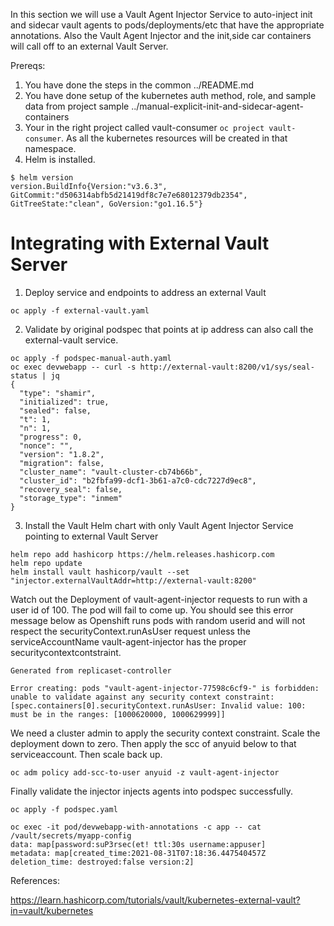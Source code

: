 In this section we will use a Vault Agent Injector Service to auto-inject init and sidecar vault agents
to pods/deployments/etc that have the appropriate annotations. Also the Vault Agent Injector and the init,side car containers will 
call off to an external Vault Server.

Prereqs:
1. You have done the steps in the common ../README.md
2. You have done setup of the kubernetes auth method, role, and sample data from project sample ../manual-explicit-init-and-sidecar-agent-containers
3. Your in the right project called vault-consumer `oc project vault-consumer`. As all the kubernetes resources will be created in that namespace.
4. Helm is installed.
```
$ helm version
version.BuildInfo{Version:"v3.6.3", GitCommit:"d506314abfb5d21419df8c7e7e68012379db2354", GitTreeState:"clean", GoVersion:"go1.16.5"}
```

# Integrating with External Vault Server

1. Deploy service and endpoints to address an external Vault
```
oc apply -f external-vault.yaml
```

2. Validate by original podspec that points at ip address can also call the external-vault service.
```
oc apply -f podspec-manual-auth.yaml
oc exec devwebapp -- curl -s http://external-vault:8200/v1/sys/seal-status | jq
{
  "type": "shamir",
  "initialized": true,
  "sealed": false,
  "t": 1,
  "n": 1,
  "progress": 0,
  "nonce": "",
  "version": "1.8.2",
  "migration": false,
  "cluster_name": "vault-cluster-cb74b66b",
  "cluster_id": "b2fbfa99-dcf1-3b61-a7c0-cdc7227d9ec8",
  "recovery_seal": false,
  "storage_type": "inmem"
}
```


3. Install the Vault Helm chart with only Vault Agent Injector Service pointing to external Vault Server

```
helm repo add hashicorp https://helm.releases.hashicorp.com
helm repo update
helm install vault hashicorp/vault --set "injector.externalVaultAddr=http://external-vault:8200"
```

Watch out the Deployment of vault-agent-injector requests to run with a user id of 100. The pod will fail to come up.
You should see this error message below as Openshift runs pods with random userid and will not respect the securityContext.runAsUser
request unless the serviceAccountName vault-agent-injector has the proper securitycontextcontstraint. 
```
Generated from replicaset-controller 

Error creating: pods "vault-agent-injector-77598c6cf9-" is forbidden: unable to validate against any security context constraint: [spec.containers[0].securityContext.runAsUser: Invalid value: 100: must be in the ranges: [1000620000, 1000629999]]
```


We need a cluster admin to apply the security context constraint. Scale the deployment down to zero. Then apply the scc of anyuid below to that serviceaccount. Then scale back up.
```
oc adm policy add-scc-to-user anyuid -z vault-agent-injector
```

Finally validate the injector injects agents into podspec successfully. 
```
oc apply -f podspec.yaml

oc exec -it pod/devwebapp-with-annotations -c app -- cat /vault/secrets/myapp-config
data: map[password:suP3rsec(et! ttl:30s username:appuser]
metadata: map[created_time:2021-08-31T07:18:36.447540457Z deletion_time: destroyed:false version:2]

```


References:

https://learn.hashicorp.com/tutorials/vault/kubernetes-external-vault?in=vault/kubernetes
